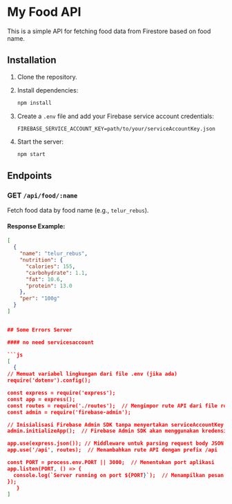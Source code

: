# My Food API

This is a simple API for fetching food data from Firestore based on food name.

## Installation

1. Clone the repository.
2. Install dependencies:

    ```bash
    npm install
    ```

3. Create a `.env` file and add your Firebase service account credentials:

    ```plaintext
    FIREBASE_SERVICE_ACCOUNT_KEY=path/to/your/serviceAccountKey.json
    ```

4. Start the server:

    ```bash
    npm start
    ```

## Endpoints

### GET `/api/food/:name`

Fetch food data by food name (e.g., `telur_rebus`).

#### Response Example:

```json
[
  {
    "name": "telur_rebus",
    "nutrition": {
      "calories": 155,
      "carbohydrate": 1.1,
      "fat": 10.6,
      "protein": 13.0
    },
    "per": "100g"
  }
]


## Some Errors Server 

#### no need servicesaccount

```js
[
  {
// Memuat variabel lingkungan dari file .env (jika ada)
require('dotenv').config();

const express = require('express');
const app = express();
const routes = require('./routes');  // Mengimpor rute API dari file routes.js
const admin = require('firebase-admin');

// Inisialisasi Firebase Admin SDK tanpa menyertakan serviceAccountKey.json
admin.initializeApp();  // Firebase Admin SDK akan menggunakan kredensial default dari Google Cloud

app.use(express.json()); // Middleware untuk parsing request body JSON
app.use('/api', routes);  // Menambahkan rute API dengan prefix /api

const PORT = process.env.PORT || 3000;  // Menentukan port aplikasi
app.listen(PORT, () => {
  console.log(`Server running on port ${PORT}`);  // Menampilkan pesan saat server berjalan
});
   }
]
